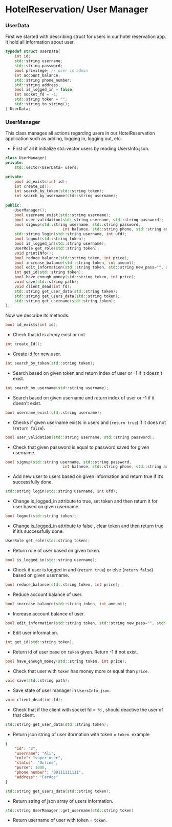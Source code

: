 # HotelReservation/ User Manager


### UserData
First we started with describing struct for users in our hotel reservation app. It hold all information about user.
```c++
typedef struct UserData{
    int id;
    std::string username;
    std::string password;
    bool privilege; // user is admin
    int account_balance;
    std::string phone_number;
    std::string address;
    bool is_logged_in = false;
    int socket_fd = -1;
    std::string token = "";
    std::string to_string();
} UserData;
```

### UserManager

This class manages all actions regarding users in our HotelReservation application such as adding, logging in, logging out, etc.

- First of all it initialize std::vector<UserData> users by reading UsersInfo.json.

```c++
class UserManager{
private:
    std::vector<UserData> users;

private:
    bool id_exists(int id);
    int create_Id();
    int search_by_token(std::string token);
    int search_by_username(std::string username);
    
public:
    UserManager();
    bool username_exist(std::string username);
    bool user_validation(std::string username, std::string password);
    bool signup(std::string username, std::string password,
                         int balance, std::string phone, std::string addr);
    std::string login(std::string username, int ufd);
    bool logout(std::string token);
    bool is_logged_in(std::string username);
    UserRole get_role(std::string token);
    void printINfo();
    bool reduce_balance(std::string token, int price);
    bool increase_balance(std::string token, int amount);
    bool edit_information(std::string token, std::string new_pass="", std::string phone="", std::string addr="");
    int get_id(std::string token);
    bool have_enough_money(std::string token, int price);
    void save(std::string path);
    void client_dead(int fd);
    std::string get_user_data(std::string token);
    std::string get_users_data(std::string token);
    std::string get_username(std::string token);
};
```

Now we describe its methods:
```c++
bool id_exists(int id);
```
- Check that id is alredy exist or not.
```c++
int create_Id();
```
- Create id for new user.
```c++
int search_by_token(std::string token);
```
- Search based on given token and return index of user or -1 if it doesn't exist.

```c++
int search_by_username(std::string username);
```
- Search based on given username and return index of user or -1 if it doesn't exist.

```c++
bool username_exist(std::string username);
```
- Checks if given username exists in users and (`return true`) if it does not (`return false`).

```c++
bool user_validation(std::string username, std::string password);
```
- Check that given password is equal to password saved for given username.

```c++
bool signup(std::string username, std::string password,
                         int balance, std::string phone, std::string addr);
```
- Add new user to users based on given information and return true if it’s successfully done.

```c++
std::string login(std::string username, int ufd);
```
- Change is_logged_in attribute to true, set token and then return it for user based on given username.

```c++
bool logout(std::string token);
```
- Change is_logged_in attribute to false , clear token and then return true if it’s successfully done.

```c++
UserRole get_role(std::string token);
```
- Return role of user based on given token.

```c++
bool is_logged_in(std::string username);
```
- Check if user is logged in and (`return true`) or else (`return false`) based on given username.

```c++
bool reduce_balance(std::string token, int price);
```
- Reduce account balance of user.

```c++
bool increase_balance(std::string token, int amount);
```
- Increase account balance of user.

```c++
bool edit_information(std::string token, std::string new_pass="", std::string phone="", std::string addr="");
```
- Edit user information.

```c++
int get_id(std::string token);
```
- Return id of user base on `token` given. Return -1 if not exist.

```c++
bool have_enough_money(std::string token, int price);
```
- Check that user with `token` has money more or equal than `price`.

```c++
void save(std::string path);
```
- Save state of user manager in `UsersInfo.json`.

```c++
void client_dead(int fd);
```
- Check that if the client with socket fd = `fd` , should deactive the user of that client.

```c++
std::string get_user_data(std::string token);
```
- Return json string of user iformation with token = `token`.
example
```json
{
    "id": "2",
    "username": "Ali",
    "role": "super-user",
    "status": "Online",
    "purse": 1000,
    "phone number": "09111111111",
    "address": "Ferdos"
}
```
```c++
std::string get_users_data(std::string token);
```
- Return string of json array of users information.
```c++
std::string UserManager::get_username(std::string token)
```
- Return username of user with token = `token`.